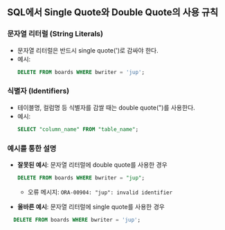 
## SQL에서 Single Quote와 Double Quote의 사용 규칙

### 문자열 리터럴 (String Literals)
- 문자열 리터럴은 반드시 single quote(')로 감싸야 한다.
- 예시:
  ```sql
  DELETE FROM boards WHERE bwriter = 'jup';
  ```

### 식별자 (Identifiers)
- 테이블명, 컬럼명 등 식별자를 감쌀 때는 double quote(")를 사용한다.
- 예시:
  ```sql
  SELECT "column_name" FROM "table_name";
  ```

### 예시를 통한 설명
- **잘못된 예시**: 문자열 리터럴에 double quote를 사용한 경우
  ```sql
  DELETE FROM boards WHERE bwriter = "jup";
  ```
  - 오류 메시지: `ORA-00904: "jup": invalid identifier`

- **올바른 예시**: 문자열 리터럴에 single quote를 사용한 경우
```sql
  DELETE FROM boards WHERE bwriter = 'jup';
```